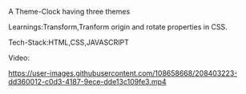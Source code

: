 A Theme-Clock having three themes

Learnings:Transform,Tranform origin and rotate properties in CSS.

Tech-Stack:HTML,CSS,JAVASCRIPT

Video:

https://user-images.githubusercontent.com/108658668/208403223-dd360012-c0d3-4187-9ece-dde13c109fe3.mp4

